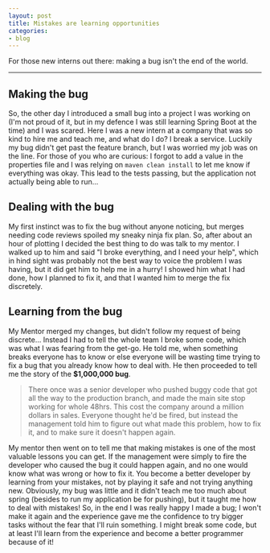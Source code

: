 ```yaml
---
layout: post
title: Mistakes are learning opportunities
categories:
- blog
---
```


For those new interns out there: making a bug isn't the end of the world.

---

## Making the bug

So, the other day I introduced a small bug into a project I was working on (I'm not proud of it, but in my defence I was still learning Spring Boot at the time) and I was scared. Here I was a new intern at a company that was so kind to hire me and teach me, and what do I do? I break a service. Luckily my bug didn't get past the feature branch, but I was worried my job was on the line. For those of you who are curious: I forgot to add a value in the properties file and I was relying on `maven clean install` to let me know if everything was okay. This lead to the tests passing, but the application not actually being able to run... 

## Dealing with the bug

My first instinct was to fix the bug without anyone noticing, but merges needing code reviews spoiled my sneaky ninja fix plan. So, after about an hour of plotting I decided the best thing to do was talk to my mentor. I walked up to him and said "I broke everything, and I need your help", which in hind sight was probably not the best way to voice the problem I was having, but it did get him to help me in a hurry! I showed him what I had done, how I planned to fix it, and that I wanted him to merge the fix discretely. 

## Learning from the bug

My Mentor merged my changes, but didn't follow my request of being discrete... Instead I had to tell the whole team I broke some code, which was what I was fearing from the get-go. He told me, when something breaks everyone has to know or else everyone will be wasting time trying to fix a bug that you already know how to deal with. He then proceeded to tell me the story of the __$1,000,000 bug__. 

> There once was a senior developer who pushed buggy code that got all the way to the production branch, and made the main site stop working for whole 48hrs. This cost the company around a million dollars in sales. Everyone thought he'd be fired, but instead the management told him to figure out what made this problem, how to fix it, and to make sure it doesn't happen again.


My mentor then went on to tell me that making mistakes is one of the most valuable lessons you can get. If the management were simply to fire the developer who caused the bug it could happen again, and no one would know what was wrong or how to fix it. You become a better developer by learning from your mistakes, not by playing it safe and not trying anything new. Obviously, my bug was little and it didn't teach me too much about spring (besides to run my application be for pushing), but it taught me how to deal with mistakes! So, in the end I was really happy I made a bug; I won't make it again and the experience gave me the confidence to try bigger tasks without the fear that I'll ruin something. I might break some code, but at least I'll learn from the experience and become a better programmer because of it!



